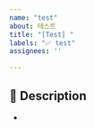```yaml
---
name: "test"
about: 테스트
title: "[Test] "
labels: "✅ test"
assignees: ''

---
```


## 📌 Description
- 